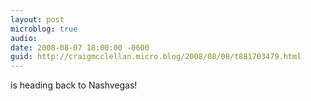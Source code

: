 ```yaml
---
layout: post
microblog: true
audio: 
date: 2008-08-07 18:00:00 -0600
guid: http://craigmcclellan.micro.blog/2008/08/08/t881703479.html
---
```

is heading back to Nashvegas!
